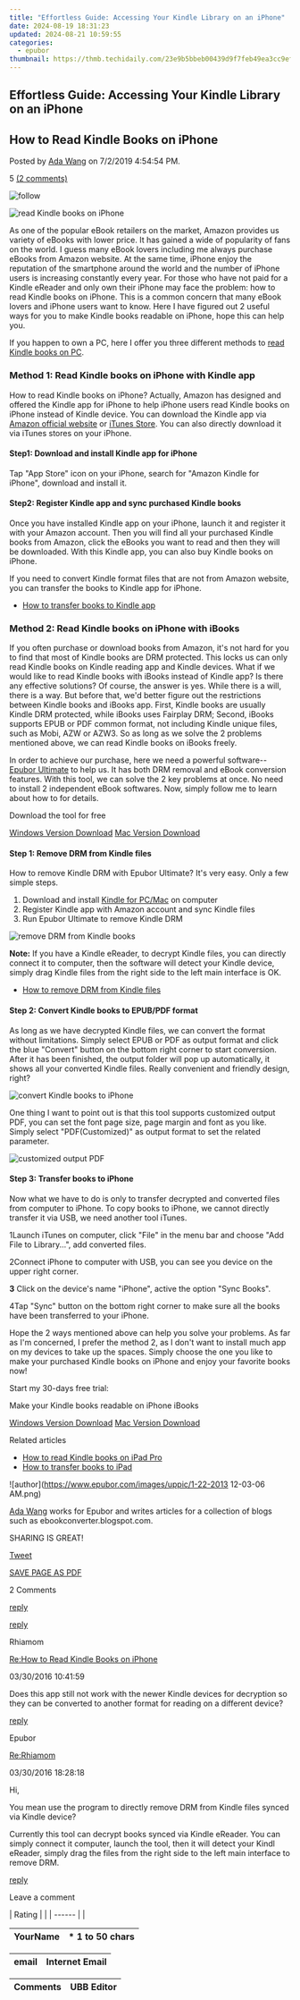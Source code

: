 ```yaml
---
title: "Effortless Guide: Accessing Your Kindle Library on an iPhone"
date: 2024-08-19 18:31:23
updated: 2024-08-21 10:59:55
categories:
  - epubor
thumbnail: https://thmb.techidaily.com/23e9b5bbeb00439d9f7feb49ea3cc9ef3c324a1bee0af7da53ac4687c4b6e4a3.png
---
```


## Effortless Guide: Accessing Your Kindle Library on an iPhone

## How to Read Kindle Books on iPhone

Posted by [Ada Wang](https://plus.google.com/+AdaWang/posts) on 7/2/2019 4:54:54 PM.

5 [(2 comments)](http://www.epubor.com/#comment-area) 



![follow](http://www.epubor.com/images/follow.png)

![read Kindle books on iPhone](http://www.epubor.com/images/uppic/read-kindle-books-on-iphone.png)

As one of the popular eBook retailers on the market, Amazon provides us variety of eBooks with lower price. It has gained a wide of popularity of fans on the world. I guess many eBook lovers including me always purchase eBooks from Amazon website. At the same time, iPhone enjoy the reputation of the smartphone around the world and the number of iPhone users is increasing constantly every year. For those who have not paid for a Kindle eReader and only own their iPhone may face the problem: how to read Kindle books on iPhone. This is a common concern that many eBook lovers and iPhone users want to know. Here I have figured out 2 useful ways for you to make Kindle books readable on iPhone, hope this can help you. 

If you happen to own a PC, here I offer you three different methods to [read Kindle books on PC](https://tools.techidaily.com/epubor/products/).

### Method 1: Read Kindle books on iPhone with Kindle app

How to read Kindle books on iPhone? Actually, Amazon has designed and offered the Kindle app for iPhone to help iPhone users read Kindle books on iPhone instead of Kindle device. You can download the Kindle app via [Amazon official website](https://www.amazon.com/gp/digital/fiona/kcp-landing-page?ie=UTF8&ref%5F=kcp%5Fiphone%5Fmkt%5Flnd) or [iTunes Store](https://itunes.apple.com/app/id302584613?mt=8). You can also directly download it via iTunes stores on your iPhone.

#### Step1: Download and install Kindle app for iPhone

Tap "App Store" icon on your iPhone, search for "Amazon Kindle for iPhone", download and install it.

#### Step2: Register Kindle app and sync purchased Kindle books

Once you have installed Kindle app on your iPhone, launch it and register it with your Amazon account. Then you will find all your purchased Kindle books from Amazon, click the eBooks you want to read and then they will be downloaded. With this Kindle app, you can also buy Kindle books on iPhone.

If you need to convert Kindle format files that are not from Amazon website, you can transfer the books to Kindle app for iPhone. 

* [How to transfer books to Kindle app](https://tools.techidaily.com/epubor/transfer/)

### Method 2: Read Kindle books on iPhone with iBooks

If you often purchase or download books from Amazon, it's not hard for you to find that most of Kindle books are DRM protected. This locks us can only read Kindle books on Kindle reading app and Kindle devices. What if we would like to read Kindle books with iBooks instead of Kindle app? Is there any effective solutions? Of course, the answer is yes. While there is a will, there is a way. But before that, we'd better figure out the restrictions between Kindle books and iBooks app. First, Kindle books are usually Kindle DRM protected, while iBooks uses Fairplay DRM; Second, iBooks supports EPUB or PDF common format, not including Kindle unique files, such as Mobi, AZW or AZW3\. So as long as we solve the 2 problems mentioned above, we can read Kindle books on iBooks freely.

In order to achieve our purchase, here we need a powerful software--[Epubor Ultimate](https://tools.techidaily.com/epubor/ultimate/) to help us. It has both DRM removal and eBook conversion features. With this tool, we can solve the 2 key problems at once. No need to install 2 independent eBook softwares. Now, simply follow me to learn about how to for details.

Download the tool for free

[Windows Version Download](https://tools.techidaily.com/epubor/ultimate/) [Mac Version Download](https://tools.techidaily.com/epubor/ultimate/) 

#### Step 1: Remove DRM from Kindle files

How to remove Kindle DRM with Epubor Ultimate? It's very easy. Only a few simple steps.

1. Download and install [Kindle for PC/Mac](https://www.amazon.com/gp/digital/fiona/kcp-landing-page) on computer
2. Register Kindle app with Amazon account and sync Kindle files
3. Run Epubor Ultimate to remove Kindle DRM

![remove DRM from Kindle books](http://www.epubor.com/images/uppic/remove-kindle-drm-from-kindle-files.png)

**Note:** If you have a Kindle eReader, to decrypt Kindle files, you can directly connect it to computer, then the software will detect your Kindle device, simply drag Kindle files from the right side to the left main interface is OK.

* [How to remove DRM from Kindle files](https://tools.techidaily.com/epubor/products/)

#### Step 2: Convert Kindle books to EPUB/PDF format

As long as we have decrypted Kindle files, we can convert the format without limitations. Simply select EPUB or PDF as output format and click the blue "Convert" button on the bottom right corner to start conversion. After it has been finished, the output folder will pop up automatically, it shows all your converted Kindle files. Really convenient and friendly design, right?

![convert Kindle books to iPhone](http://www.epubor.com/images/uppic/convert-kindle-books-to-iphone.png)

One thing I want to point out is that this tool supports customized output PDF, you can set the font page size, page margin and font as you like. Simply select "PDF(Customized)" as output format to set the related parameter.

![customized output PDF](http://www.epubor.com/images/uppic/customized-output-pdf.png)

#### Step 3: Transfer books to iPhone

Now what we have to do is only to transfer decrypted and converted files from computer to iPhone. To copy books to iPhone, we cannot directly transfer it via USB, we need another tool iTunes. 

1Launch iTunes on computer, click "File" in the menu bar and choose "Add File to Library...", add converted files.

2Connect iPhone to computer with USB, you can see you device on the upper right corner.

**3** Click on the device's name "iPhone", active the option "Sync Books".

4Tap "Sync" button on the bottom right corner to make sure all the books have been transferred to your iPhone.

Hope the 2 ways mentioned above can help you solve your problems. As far as I'm concerned, I prefer the method 2, as I don't want to install much app on my devices to take up the spaces. Simply choose the one you like to make your purchased Kindle books on iPhone and enjoy your favorite books now!

Start my 30-days free trial:

Make your Kindle books readable on iPhone iBooks

[Windows Version Download](https://tools.techidaily.com/epubor/ultimate/) [Mac Version Download](https://tools.techidaily.com/epubor/ultimate/) 

Related articles

* [How to read Kindle books on iPad Pro](https://tools.techidaily.com/epubor/products/)
* [How to transfer books to iPad](https://tools.techidaily.com/epubor/products/)

![author](https://www.epubor.com/images/uppic/1-22-2013 12-03-06 AM.png)

[Ada Wang](https://plus.google.com/+AdaWang/posts) works for Epubor and writes articles for a collection of blogs such as ebookconverter.blogspot.com.

SHARING IS GREAT!

[Tweet](https://twitter.com/share) 

[SAVE PAGE AS PDF](https://tools.techidaily.com/epubor/products/) 



2 Comments

[reply](https://tools.techidaily.com/epubor/products/) 

[reply](https://tools.techidaily.com/epubor/products/) 

Rhiamom

[Re:How to Read Kindle Books on iPhone](https://tools.techidaily.com/epubor/products/)

03/30/2016 10:41:59

Does this app still not work with the newer Kindle devices for decryption so they can be converted to another format for reading on a different device?

[reply](https://tools.techidaily.com/epubor/products/) 

Epubor

[Re:Rhiamom](https://tools.techidaily.com/epubor/products/)

03/30/2016 18:28:18

Hi,

 You mean use the program to directly remove DRM from Kindle files synced via Kindle device? 

 Currently this tool can decrypt books synced via Kindle eReader. You can simply connect it computer, launch the tool, then it will detect your Kindl eReader, simply drag the files from the right side to the left main interface to remove DRM.

[reply](https://tools.techidaily.com/epubor/products/) 

Leave a comment

| Rating |  |
| ------ |  |

| YourName | \*  1 to 50 chars |
| -------- | ----------------- |

| email | Internet Email |
| ----- | -------------- |

| Comments | UBB Editor |
| -------- | ---------- |

<ins class="adsbygoogle"
     style="display:block"
     data-ad-format="autorelaxed"
     data-ad-client="ca-pub-7571918770474297"
     data-ad-slot="1223367746"></ins>



<ins class="adsbygoogle"
     style="display:block"
     data-ad-client="ca-pub-7571918770474297"
     data-ad-slot="8358498916"
     data-ad-format="auto"
     data-full-width-responsive="true"></ins>
